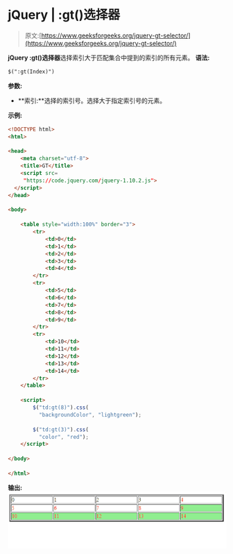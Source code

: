 # jQuery | :gt()选择器

> 原文:[https://www.geeksforgeeks.org/jquery-gt-selector/](https://www.geeksforgeeks.org/jquery-gt-selector/)

**jQuery :gt()选择器**选择索引大于匹配集合中提到的索引的所有元素。
**语法:**

```html
$(":gt(Index)")
```

**参数:**

*   **索引:**选择的索引号。选择大于指定索引号的元素。

**示例:**

```html
<!DOCTYPE html>
<html>

<head>
    <meta charset="utf-8">
    <title>GT</title>
    <script src=
     "https://code.jquery.com/jquery-1.10.2.js">
  </script>
</head>

<body>

    <table style="width:100%" border="3">
        <tr>
            <td>0</td>
            <td>1</td>
            <td>2</td>
            <td>3</td>
            <td>4</td>
        </tr>
        <tr>
            <td>5</td>
            <td>6</td>
            <td>7</td>
            <td>8</td>
            <td>9</td>
        </tr>
        <tr>
            <td>10</td>
            <td>11</td>
            <td>12</td>
            <td>13</td>
            <td>14</td>
        </tr>
    </table>

    <script>
        $("td:gt(8)").css(
          "backgroundColor", "lightgreen");

        $("td:gt(3)").css(
          "color", "red");
    </script>

</body>

</html>
```

**输出:**
![](img/943f171b5febf31644b2a44350eb3199.png)